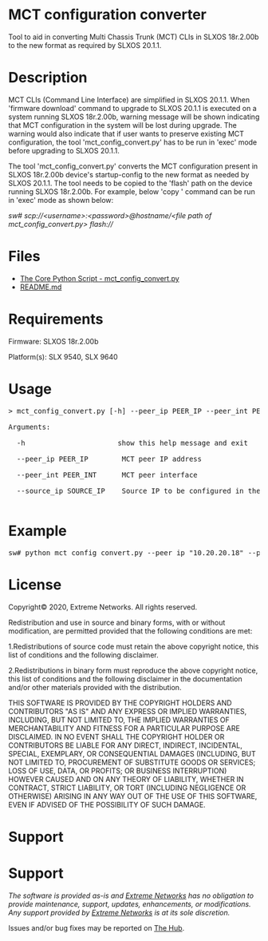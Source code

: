 # MCT configuration converter
Tool to aid in converting  Multi Chassis Trunk (MCT) CLIs in SLXOS 18r.2.00b to the new format as required by SLXOS 20.1.1.

# Description
MCT CLIs (Command Line Interface) are simplified in SLXOS 20.1.1.
When 'firmware download' command to upgrade to SLXOS 20.1.1 is executed on a system running SLXOS 18r.2.00b,
warning message will be shown indicating that MCT configuration in the system will be lost during upgrade. The warning would also indicate
that if user wants to preserve existing MCT configuration, the tool 'mct_config_convert.py' has to be run in 'exec' mode before upgrading to SLXOS 20.1.1.

The tool 'mct_config_convert.py' converts the MCT configuration present in SLXOS 18r.2.00b device's startup-config to the new format as needed by SLXOS 20.1.1. The tool needs to be copied to the 'flash' path on the device running SLXOS 18r.2.00b.
For example, below 'copy ' command can be run in 'exec' mode as shown below:

*sw# scp://\<username\>:\<password\>@hostname/\<file path of mct_config_convert.py\>  flash://*

# Files

* [The Core Python Script - mct_config_convert.py](mct_config_convert.py)
* [README.md](README.md)


# Requirements
Firmware: SLXOS 18r.2.00b

Platform(s): SLX 9540, SLX 9640

# Usage
<pre>
> mct_config_convert.py [-h] --peer_ip PEER_IP --peer_int PEER_INT [--source_ip SOURCE_IP]  

Arguments:

  -h                      show this help message and exit

  --peer_ip PEER_IP        MCT peer IP address

  --peer_int PEER_INT      MCT peer interface

  --source_ip SOURCE_IP    Source IP to be configured in the peer-interface in CIDR format. This argument is optional.
  </pre>

# Example

<pre>
sw# python mct_config_convert.py --peer_ip "10.20.20.18" --peer_int "Port-Channel 64"
</pre>

# License
Copyright© 2020, Extreme Networks. All rights reserved.

Redistribution and use in source and binary forms, with or without modification, are permitted provided that the following conditions are met:

1.Redistributions of source code must retain the above copyright notice, this list of conditions and the following disclaimer.


2.Redistributions in binary form must reproduce the above copyright notice, this list of conditions and the following disclaimer in the documentation and/or other materials provided with the distribution.


THIS SOFTWARE IS PROVIDED BY THE COPYRIGHT HOLDERS AND CONTRIBUTORS "AS IS" AND ANY EXPRESS OR IMPLIED WARRANTIES, INCLUDING, BUT NOT LIMITED TO, THE IMPLIED WARRANTIES OF MERCHANTABILITY AND FITNESS FOR A PARTICULAR PURPOSE ARE DISCLAIMED. IN NO EVENT SHALL THE COPYRIGHT HOLDER OR CONTRIBUTORS BE LIABLE FOR ANY DIRECT, INDIRECT, INCIDENTAL, SPECIAL, EXEMPLARY, OR CONSEQUENTIAL DAMAGES (INCLUDING, BUT NOT LIMITED TO, PROCUREMENT OF SUBSTITUTE GOODS OR SERVICES; LOSS OF USE, DATA, OR PROFITS; OR BUSINESS INTERRUPTION) HOWEVER CAUSED AND ON ANY THEORY OF LIABILITY, WHETHER IN CONTRACT, STRICT LIABILITY, OR TORT (INCLUDING NEGLIGENCE OR OTHERWISE) ARISING IN ANY WAY OUT OF THE USE OF THIS SOFTWARE, EVEN IF ADVISED OF THE POSSIBILITY OF SUCH DAMAGE.

# Support
# Support
_The software is provided as-is and [Extreme Networks](http://www.extremenetworks.com/) has no obligation to provide maintenance, support, updates, enhancements, or modifications. Any support provided by [Extreme Networks](http://www.extremenetworks.com/) is at its sole discretion._

Issues and/or bug fixes may be reported on [The Hub](https://community.extremenetworks.com/extreme).
